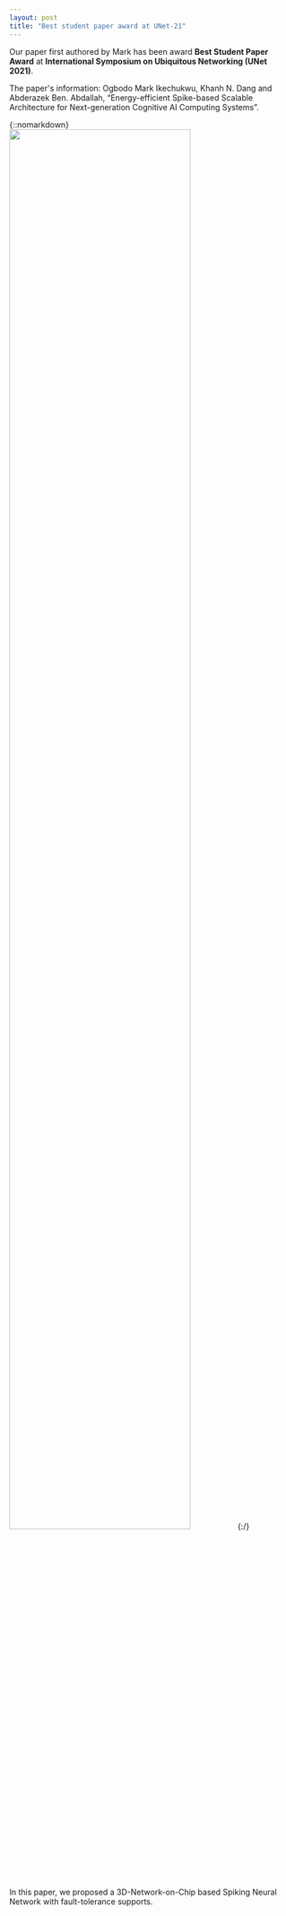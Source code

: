 ```yaml
---
layout: post
title: "Best student paper award at UNet-21"
---
```


Our paper first authored by Mark has been award **Best Student Paper Award** at **International Symposium on Ubiquitous Networking (UNet 2021)**.

The paper's information:
Ogbodo Mark Ikechukwu, Khanh N. Dang and Abderazek Ben. Abdallah, “Energy-efficient Spike-based Scalable Architecture for Next-generation Cognitive AI Computing Systems”.

{::nomarkdown}
<img src="http://khanhdang.github.io/images/Unet21_BSP.jpg" class="icenter" width=80%>
{:/}

In this paper, we proposed a 3D-Network-on-Chip based Spiking Neural Network with fault-tolerance supports.
